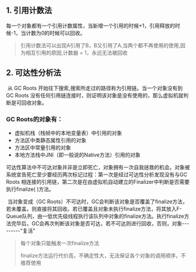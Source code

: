 ## 1. 引用计数法

​	每一个对象都有一个引用计数属性，当新增一个引用的时候+1，引用释放的时候-1，当计数为0的时候可以回收。

> 引用计数法可以出现A引用了B，B又引用了A,当两个都不再使用的使用,因为相互引用的原因,计数器 = 1，永远无法被回收

## 2. 可达性分析法

​	从 GC Roots  开始往下搜索,搜索所走过的路径称为引用链。当一个对象没有到 GC Roots 没有任何引用链连接时，则证明该对象是没有使用的，那么虚拟机就判断是可回收对象。

### GC Roots的对象有：

- 虚拟机栈（栈帧中的本地变量表）中引用的对象
- 方法区中类静态属性引用的对象
- 方法区中常量引用的对象
- 本地方法栈中JNI（即一般说的Native方法）引用的对象

​       可达性算法中不可达对象并非是立即死亡，对象拥有一次自我拯救的机会。对象被系统宣告死亡至少要经历两次标记过程：第一次是经过可达性分析发现没有与GC Roots 相连接的引用链，第二次是在由虚拟机自动建立的Finalizer中判断是否需要执行finalize( )方法。

​		当对象变成（GC Roots）不可达时，GC会判断该对象是否覆盖了finalize方法，若未覆盖，则直接将其回收。若已覆盖且对象未执行finalize方法，将其放入F-Queue队列，由一低优先级线程执行该队列中对象的finalize方法。执行finalize方法完毕后，GC会再次判断该对象是否可达，若不可达则进行回收，否则，对象---------"复活"

> 每个对象只能触发一次finalize方法
>
> finalize方法运行代价高，不确定性大，无法保证各个对象的调用顺序，不推荐使用





